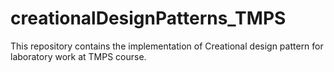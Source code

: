 # creationalDesignPatterns_TMPS
This repository contains the implementation of Creational design pattern for laboratory work at TMPS course.
